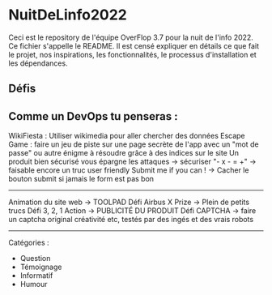 # NuitDeLinfo2022

Ceci est le repository de l'équipe OverFlop 3.7 pour la nuit de l'info 2022.
Ce fichier s'appelle le README. Il est censé expliquer en détails ce que fait le projet, nos inspirations, les fonctionnalités, le processus d'installation et les dépendances.

## Défis

## Comme un DevOps tu penseras :

WikiFiesta : Utiliser wikimedia pour aller chercher des données
Escape Game : faire un jeu de piste sur une page secrète de l'app avec un "mot de passe" ou autre énigme à résoudre grâce à des indices sur le site
Un produit bien sécurisé vous épargne les attaques -> sécuriser
"- x - = +" -> faisable encore un truc user friendly
Submit me if you can ! -> Cacher le bouton submit si jamais le form est pas bon

---

Animation du site web -> TOOLPAD
Défi Airbus X Prize -> Plein de petits trucs
Défi 3, 2, 1 Action -> PUBLICITÉ DU PRODUIT
Défi CAPTCHA -> faire un captcha original créativité etc, testés par des ingés et des vrais robots

---

Catégories :

-   Question
-   Témoignage
-   Informatif
-   Humour
